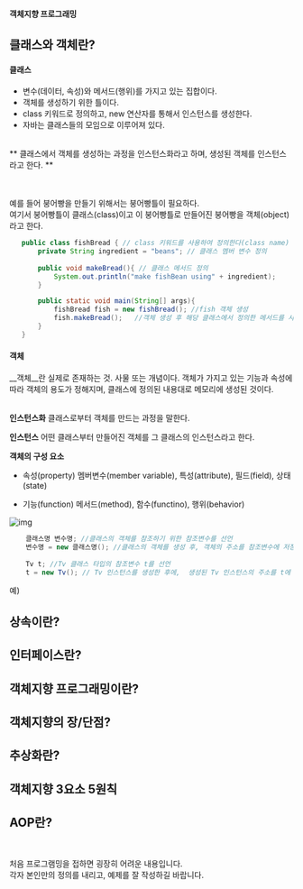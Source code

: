 
#### 객체지향 프로그래밍

## 클래스와 객체란?
#### 클래스
 - 변수(데이터, 속성)와 메서드(행위)를 가지고 있는 집합이다.
 - 객체를 생성하기 위한 틀이다.
 - class 키워드로 정의하고, new 연산자를 통해서 인스턴스를 생성한다.
 - 자바는 클래스들의 모임으로 이루어져 있다.
 <br>
 ** 클래스에서 객체를 생성하는 과정을 인스턴스화라고 하며, 생성된 객체를 인스턴스라고 한다. **
 
 <br><br>
 예를 들어 붕어빵을 만들기 위해서는 붕어빵틀이 필요하다.<br>
 여기서 붕어빵틀이 클래스(class)이고 이 붕어빵틀로 만들어진 붕어빵을 객체(object)라고 한다.
 
 ```java
 	public class fishBread { // class 키워드를 사용하여 정의한다(class name)
 		private String ingredient = "beans"; // 클래스 멤버 변수 정의
 		
 		public void makeBread(){ // 클래스 메서드 정의
 			System.out.println("make fishBean using" + ingredient);
 		}

		public static void main(String[] args){ 	
			fishBread fish = new fishBread(); //fish 객체 생성
			fish.makeBread();	//객체 생성 후 해당 클래스에서 정의한 메서드를 사용할 수 있다.
		}
 	}
 
 ```
 
#### 객체
__객체__란 실제로 존재하는 것. 사물 또는 개념이다. 객체가 가지고 있는 기능과 속성에 따라 객체의 용도가 정해지며, 클래스에 정의된 내용대로 메모리에 생성된 것이다.
<br><br>

__인스턴스화__
클래스로부터 객체를 만드는 과정을 말한다.

__인스턴스__
어떤 클래스부터 만들어진 객체를 그 클래스의 인스턴스라고 한다.

__객체의 구성 요소__
- 속성(property)
	멤버변수(member variable), 특성(attribute), 필드(field), 상태(state)

- 기능(function)
	메서드(method), 함수(functino), 행위(behavior)

![img](https://img1.daumcdn.net/thumb/R1280x0/?scode=mtistory2&fname=https%3A%2F%2Fblog.kakaocdn.net%2Fdn%2F3IrmW%2Fbtq5TrTxCrB%2FNColiheECpA98LbijaT53K%2Fimg.png)

```java
	클래스명 변수명; //클래스의 객체를 참조하기 위한 참조변수를 선언
	변수명 = new 클래스명(); //클래스의 객체를 생성 후, 객체의 주소를 참조변수에 저장
	
	Tv t; //Tv 클래스 타입의 참조변수 t를 선언
	t = new Tv(); // Tv 인스턴스를 생성한 후에,  생성된 Tv 인스턴스의 주소를 t에 저장
```

예)



 
 
 
 
 
 
 
 
 
 
 
 

## 상속이란?

## 인터페이스란?

## 객체지향 프로그래밍이란?

## 객체지향의 장/단점?

## 추상화란?

## 객체지향 3요소 5원칙

## AOP란?

<br>

처음 프로그램밍을 접하면 굉장히 어려운 내용입니다.  
각자 본인만의 정의를 내리고, 예제를 잘 작성하길 바랍니다.
